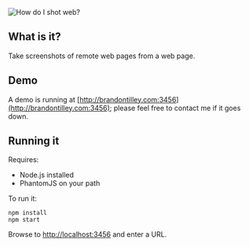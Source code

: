 ![How do I shot web?](https://github.com/BinaryMuse/webshot-test/raw/master/public/shotweb.jpg)

## What is it?

Take screenshots of remote web pages from a web page.

## Demo

A demo is running at [http://brandontilley.com:3456](http://brandontilley.com:3456); please feel free to contact me if it goes down.

## Running it

Requires:

* Node.js installed
* PhantomJS on your path

To run it:

    npm install
    npm start

Browse to [http://localhost:3456](http://localhost:3456) and enter a URL.
